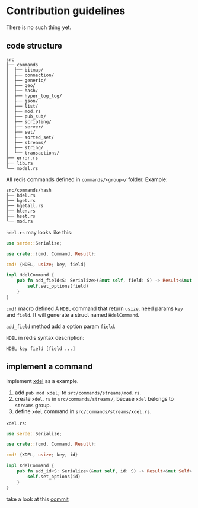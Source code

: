 # Contribution guidelines

There is no such thing yet.

## code structure

```
src
├── commands
│  ├── bitmap/
│  ├── connection/
│  ├── generic/
│  ├── geo/
│  ├── hash/
│  ├── hyper_log_log/
│  ├── json/
│  ├── list/
│  ├── mod.rs
│  ├── pub_sub/
│  ├── scripting/
│  ├── server/
│  ├── set/
│  ├── sorted_set/
│  ├── streams/
│  ├── string/
│  └── transactions/
├── error.rs
├── lib.rs
└── model.rs
```

All redis commands defined in `commands/<group>/` folder.
Example:

```
src/commands/hash
├── hdel.rs
├── hget.rs
├── hgetall.rs
├── hlen.rs
├── hset.rs
└── mod.rs
```

`hdel.rs` may looks like this:
```rust
use serde::Serialize;

use crate::{cmd, Command, Result};

cmd! {HDEL, usize; key, field}

impl HdelCommand {
    pub fn add_field<S: Serialize>(&mut self, field: S) -> Result<&mut Self> {
        self.set_options(field)
    }
}
```

`cmd!` macro defined A `HDEL` command that return `usize`, need params `key` and `field`.
It will generate a struct named `HdelCommand`.

`add_field` method add a option param `field`.

`HDEL` in redis syntax description:
```
HDEL key field [field ...]
```

## implement a command

implement [xdel](https://redis.io/commands/xdel/) as a example.

1. add `pub mod xdel;` to `src/commands/streams/mod.rs`.
2. create `xdel.rs` in `src/commands/streams/`, becase `xdel` belongs to `streams` group.
3. define `xdel` command in `src/commands/streams/xdel.rs`.

`xdel.rs`:
```rust
use serde::Serialize;

use crate::{cmd, Command, Result};

cmd! {XDEL, usize; key, id}

impl XdelCommand {
    pub fn add_id<S: Serialize>(&mut self, id: S) -> Result<&mut Self> {
        self.set_options(id)
    }
}
```

take a look at this [commit](https://github.com/jetjinser/upstash-redis-rs/commit/f9d0d66d5d34fd80a8f83de674da4939c9024550)
